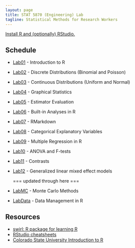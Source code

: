 ```yaml
---
layout: page
title: STAT 5870 (Engineering) Lab
tagline: Statistical Methods for Research Workers
---
```


[Install R and (optionally) RStudio.](installation.html)

## Schedule

 - [Lab01](lab01/lab01.html) - Introduction to R
 - [Lab02](lab02/lab02.html) - Discrete Distributions (Binomial and Poisson) 
 - [Lab03](lab03/lab03.html) - Continuous Distributions (Uniform and Normal) 
 - [Lab04](lab04/lab04.html) - Graphical Statistics
 - [Lab05](lab05/lab05.html) - Estimator Evaluation
 - [Lab06](lab06/lab06.html) - Built-in Analyses in R
 - [Lab07](lab07/lab07.html) - RMarkdown
 - [Lab08](lab08/lab08.html) - Categorical Explanatory Variables
 - [Lab09](lab09/lab09.html) - Multiple Regression in R
 - [Lab10](lab10/lab10.html) - ANOVA and F-tests
 - [Lab11](lab11/lab11.html) - Contrasts 
 - [Lab12](lab12/lab12.html) - Generalized linear mixed effect models
 
   === updated through here ===
 
 
  
 - [LabMC](lab04_old/lab04_old.Rmd) - Monte Carlo Methods
 - [LabData](labData/lab02.html) - Data Management in R


## Resources

 - [swirl: R package for learning R](https://swirlstats.com/)
 - [RStudio cheatsheets](https://rstudio.com/resources/cheatsheets/)
 - [Colorado State University Introduction to R](https://csu-r.github.io/Module1/associated-csu-course.html)
